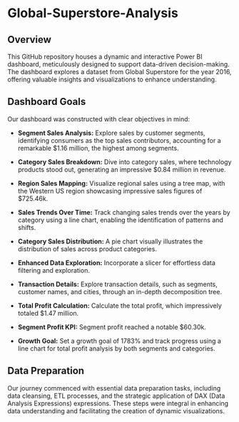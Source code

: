 # Global-Superstore-Analysis

## Overview

This GitHub repository houses a dynamic and interactive Power BI dashboard, meticulously designed to support data-driven decision-making. The dashboard explores a dataset from Global Superstore for the year 2016, offering valuable insights and visualizations to enhance understanding.

## Dashboard Goals

Our dashboard was constructed with clear objectives in mind:

- **Segment Sales Analysis:** Explore sales by customer segments, identifying consumers as the top sales contributors, accounting for a remarkable $1.16 million, the highest among segments.

- **Category Sales Breakdown:** Dive into category sales, where technology products stood out, generating an impressive $0.84 million in revenue.

- **Region Sales Mapping:** Visualize regional sales using a tree map, with the Western US region showcasing impressive sales figures of $725.46k.

- **Sales Trends Over Time:** Track changing sales trends over the years by category using a line chart, enabling the identification of patterns and shifts.

- **Category Sales Distribution:** A pie chart visually illustrates the distribution of sales across product categories.

- **Enhanced Data Exploration:** Incorporate a slicer for effortless data filtering and exploration.

- **Transaction Details:** Explore transaction details, such as segments, customer names, and cities, through an in-depth decomposition tree.

- **Total Profit Calculation:** Calculate the total profit, which impressively totaled $1.47 million.

- **Segment Profit KPI:** Segment profit reached a notable $60.30k.

- **Growth Goal:** Set a growth goal of 1783% and track progress using a line chart for total profit analysis by both segments and categories.

## Data Preparation

Our journey commenced with essential data preparation tasks, including data cleansing, ETL processes, and the strategic application of DAX (Data Analysis Expressions) expressions. These steps were integral in enhancing data understanding and facilitating the creation of dynamic visualizations.

